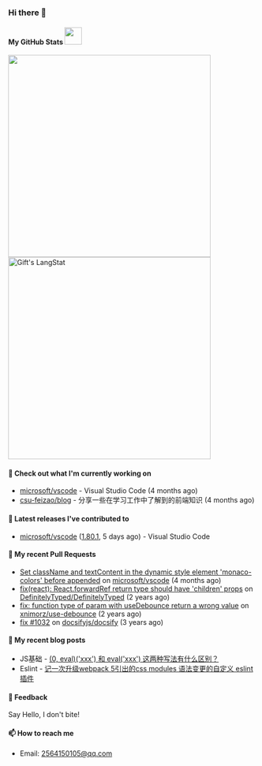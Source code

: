 ### Hi there 👋

####  My GitHub Stats <img src = "https://i.pinimg.com/originals/65/c4/f4/65c4f452571be1261e9c623f7da488ac.gif" width = 35px> 
 
<div>
  <img width="410px" align="center" src="https://github-readme-stats.anuraghazra1.vercel.app/api?username=csu-feizao&show_icons=true" />
  <img width="410px" align="center" src="https://github-readme-streak-stats.herokuapp.com/?user=csu-feizao" alt="Gift's LangStat" />
</div>

#### 👷 Check out what I'm currently working on

- [microsoft/vscode](https://github.com/microsoft/vscode) - Visual Studio Code (4 months ago)
- [csu-feizao/blog](https://github.com/csu-feizao/blog) - 分享一些在学习工作中了解到的前端知识 (4 months ago)

#### 🔭 Latest releases I've contributed to

- [microsoft/vscode](https://github.com/microsoft/vscode) ([1.80.1](https://github.com/microsoft/vscode/releases/tag/1.80.1), 5 days ago) - Visual Studio Code

#### 🔨 My recent Pull Requests

- [Set className and textContent in the dynamic style element &#39;monaco-colors&#39; before appended](https://github.com/microsoft/vscode/pull/176746) on [microsoft/vscode](https://github.com/microsoft/vscode) (4 months ago)
- [fix(react): React.forwardRef return type should have &#39;children&#39; props](https://github.com/DefinitelyTyped/DefinitelyTyped/pull/52604) on [DefinitelyTyped/DefinitelyTyped](https://github.com/DefinitelyTyped/DefinitelyTyped) (2 years ago)
- [fix: function type of param with useDebounce return a wrong value](https://github.com/xnimorz/use-debounce/pull/95) on [xnimorz/use-debounce](https://github.com/xnimorz/use-debounce) (2 years ago)
- [fix #1032](https://github.com/docsifyjs/docsify/pull/1043) on [docsifyjs/docsify](https://github.com/docsifyjs/docsify) (3 years ago)

#### 📜 My recent blog posts

- JS基础 - [(0, eval)('xxx') 和 eval('xxx') 这两种写法有什么区别？](https://github.com/csu-feizao/blog/issues/2)
- Eslint - [记一次升级webpack 5引出的css modules 语法变更的自定义 eslint 插件](https://github.com/csu-feizao/blog/issues/1)

#### 💬 Feedback

Say Hello, I don't bite!

#### 📫 How to reach me

- Email: 2564150105@qq.com